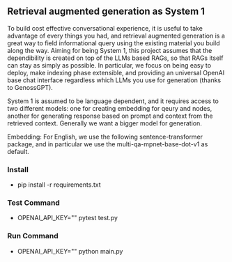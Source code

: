 ## Retrieval augmented generation as System 1

To build cost effective conversational experience, it is useful to take advantage of every things you had, and retrieval augmented generation is a great way to field informational query using the existing material you build along the way. Aiming for being System 1, this project assumes that the dependibility is created on top of the LLMs based RAGs, so that RAGs itself can stay as simply as possible. In particular, we focus on being easy to deploy, make indexing phase extensible, and providing an universal OpenAI base chat interface regardless which LLMs you use for generation (thanks to GenossGPT).

System 1 is assumed to be language dependent, and it requires access to two different models: one for creating embedding for qeury and nodes, another for generating response based on prompt and context from the retrieved context. Generally we want a bigger model for generation.

Embedding: For English, we use the following sentence-transformer package, and in particular we use the multi-qa-mpnet-base-dot-v1 as default.


### Install

- pip install -r requirements.txt

### Test Command

- OPENAI_API_KEY="" pytest test.py

### Run Command

- OPENAI_API_KEY="" python main.py
